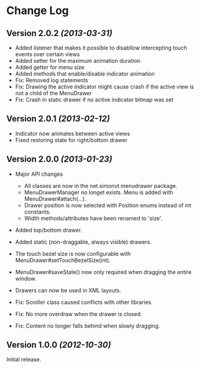 Change Log
==========

Version 2.0.2 *(2013-03-31)*
----------------------------
 * Added listener that makes it possible to disabllow intercepting touch events over
   certain views
 * Added setter for the maximum animation duration
 * Added getter for menu size
 * Added methods that enable/disable indicator animation
 * Fix: Removed log statements
 * Fix: Drawing the active indicator might cause crash if the active view is not a
        child of the MenuDrawer
 * Fix: Crash in static drawer if no active indicator bitmap was set

Version 2.0.1 *(2013-02-12)*
----------------------------
 * Indicator now animates between active views
 * Fixed restoring state for right/bottom drawer

Version 2.0.0 *(2013-01-23)*
----------------------------

 * Major API changes

    * All classes are now in the net.simonvt.menudrawer package.
    * MenuDrawerManager no longet exists. Menu is added with MenuDrawer#attach(...).
    * Drawer position is now selected with Position enums instead of int constants.
    * Width methods/attributes have been renamed to 'size'.

 * Added top/bottom drawer.
 * Added static (non-draggable, always visible) drawers.
 * The touch bezel size is now configurable with MenuDrawer#setTouchBezelSize(int).
 * MenuDrawer#saveState() now only required when dragging the entire window.
 * Drawers can now be used in XML layouts.
 * Fix: Scroller class caused conflicts with other libraries.
 * Fix: No more overdraw when the drawer is closed.
 * Fix: Content no longer falls behind when slowly dragging.


Version 1.0.0 *(2012-10-30)*
----------------------------

Initial release.
